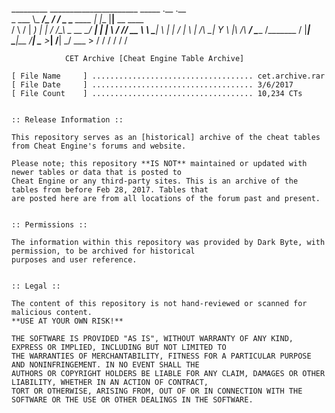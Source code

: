 _________ ______________________    _____                .__    .__              
\_   ___ \\_   _____/\__    ___/   /  _  \_______   ____ |  |__ |__|__  __ ____  
/    \  \/ |    __)_   |    |     /  /_\  \_  __ \_/ ___\|  |  \|  \  \/ // __ \ 
\     \____|        \  |    |    /    |    \  | \/\  \___|   Y  \  |\   /\  ___/ 
 \______  /_______  /  |____|    \____|__  /__|    \___  >___|  /__| \_/  \___  >
        \/        \/                     \/            \/     \/              \/ 

                CET Archive [Cheat Engine Table Archive]

    [ File Name     ] .................................... cet.archive.rar
    [ File Date     ] .................................... 3/6/2017
    [ File Count    ] .................................... 10,234 CTs

	
    :: Release Information ::
	
    This repository serves as an [historical] archive of the cheat tables from Cheat Engine's forums and website.

    Please note; this repository **IS NOT** maintained or updated with newer tables or data that is posted to 
    Cheat Engine or any third-party sites. This is an archive of the tables from before Feb 28, 2017. Tables that 
    are posted here are from all locations of the forum past and present.


    :: Permissions ::

    The information within this repository was provided by Dark Byte, with permission, to be archived for historical 
    purposes and user reference. 


    :: Legal ::

    The content of this repository is not hand-reviewed or scanned for malicious content.
    **USE AT YOUR OWN RISK!**

    THE SOFTWARE IS PROVIDED "AS IS", WITHOUT WARRANTY OF ANY KIND, EXPRESS OR IMPLIED, INCLUDING BUT NOT LIMITED TO 
    THE WARRANTIES OF MERCHANTABILITY, FITNESS FOR A PARTICULAR PURPOSE AND NONINFRINGEMENT. IN NO EVENT SHALL THE 
    AUTHORS OR COPYRIGHT HOLDERS BE LIABLE FOR ANY CLAIM, DAMAGES OR OTHER LIABILITY, WHETHER IN AN ACTION OF CONTRACT, 
    TORT OR OTHERWISE, ARISING FROM, OUT OF OR IN CONNECTION WITH THE SOFTWARE OR THE USE OR OTHER DEALINGS IN THE SOFTWARE.
	
